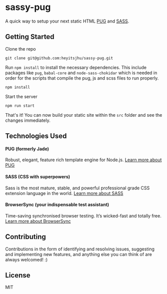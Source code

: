 # sassy-pug

A quick way to setup your next static HTML [PUG](https://pugjs.org/api/getting-started.html) and [SASS](https://sass-lang.com/).

## Getting Started

Clone the repo

```
git clone git@github.com:heyitsjhu/sassy-pug.git
```

Run `npm install` to install the necessary dependencies. This include packages like `pug`, `babal-core` and `node-sass-chokidar` which is needed in order for the scripts that compile the pug, js and scss files to run properly.

```
npm install
```

Start the server

```
npm run start
```

That's it! You can now build your static site within the `src` folder and see the changes immediately.

## Technologies Used

#### PUG (formerly Jade)

Robust, elegant, feature rich template engine for Node.js. [Learn more about PUG](https://pugjs.org/api/getting-started.html)

#### SASS (CSS with superpowers)

Sass is the most mature, stable, and powerful professional grade CSS extension language in the world. [Learn more about SASS](https://sass-lang.com/)

#### BrowserSync (your indispensable test assistant)

Time-saving synchronised browser testing. It’s wicked-fast and totally free. [Learn more about BrowserSync](https://browsersync.io/)

## Contributing

Contributions in the form of identifying and resolving issues, suggesting and implementing new features, and anything else you can think of are always welcomed! :)

## License

MIT
